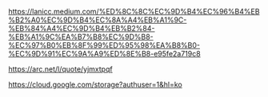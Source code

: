

https://lanicc.medium.com/%ED%8C%8C%EC%9D%B4%EC%96%B4%EB%B2%A0%EC%9D%B4%EC%8A%A4%EB%A1%9C-%EB%84%A4%EC%9D%B4%EB%B2%84-%EB%A1%9C%EA%B7%B8%EC%9D%B8-%EC%97%B0%EB%8F%99%ED%95%98%EA%B8%B0-%EC%9D%91%EC%9A%A9%ED%8E%B8-e95fe2a719c8

https://arc.net/l/quote/yjmxtpqf


https://cloud.google.com/storage?authuser=1&hl=ko


